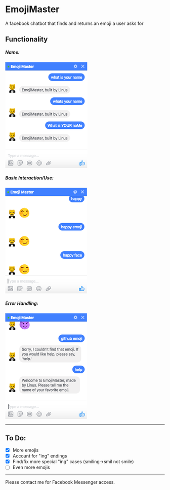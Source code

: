 # EmojiMaster
A facebook chatbot that finds and returns an emoji a user asks for
## Functionality
##### Name:     
![alt tag](https://github.com/LinusGordon/emojimaster/blob/master/demoName.png)  
     
##### Basic Interaction/Use:     
![alt tag](https://github.com/LinusGordon/emojimaster/blob/master/demonHappy.png)  
     
##### Error Handling:     
![alt tag](https://github.com/LinusGordon/emojimaster/blob/master/demonError.png)     
___

## To Do:     
- [x] More emojis    
- [x] Account for "ing" endings 
- [x] Find/fix more special "ing" cases (smiling->smil not smile)
- [ ] Even more emojis  

---- 
Please contact me for Facebook Messenger access.
 
